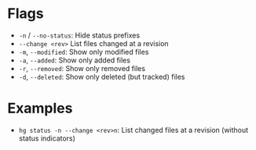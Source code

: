 # Flags

- `-n` / `--no-status`: Hide status prefixes
- `--change <rev>` List files changed at a revision
- `-m`, `--modified`: Show only modified files
- `-a`, `--added`: Show only added files
- `-r`, `--removed`: Show only removed files
- `-d`, `--deleted`: Show only deleted (but tracked) files

# Examples

- `hg status -n --change <rev>n`: List changed files at a revision (without status indicators)
